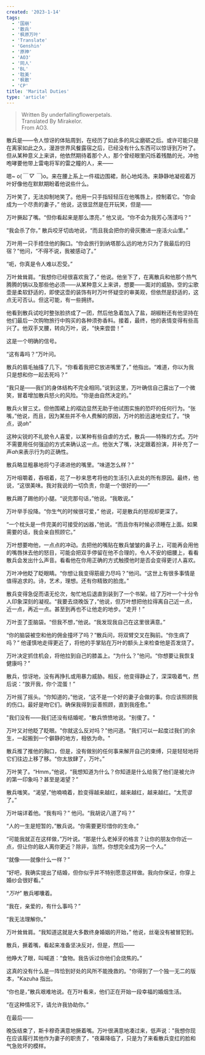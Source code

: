 ```yaml
---
created: '2023-1-14'
tags:
  - '国崩'
  - '散兵'
  - '枫原万叶'
  - 'Translate'
  - 'Genshin'
  - '原神'
  - 'AO3'
  - '同人'
  - 'BL'
  - '耽美'
  - '枫散'
  - 'CP'
title: 'Marital Duties'
type: 'article'
---
```


> Written By underfallingflowerpetals.  
> Translated By Mirakelor.  
> From AO3.

散兵是——令人惊讶的体贴周到，在经历了如此多的风尘磨砺之后。或许可能只是在离家如此之久，漫游世界风餐露宿之后，已经没有什么东西可以惊讶到万叶了。但从某种意义上来讲，他依然期待着那个人，那个曾经眼里闪烁着残酷的光，冲他咆哮要他带上雷电将军的雷之瞳的人，来——

嗯~ o(_￣ ▽ ￣_)o。来在腰上系上一件褶边围裙，耐心地炖汤。来静静地凝视着万叶好像他在默默期盼着他说些什么。

万叶笑了，无法抑制地笑了。他用一只手指轻轻压在他嘴唇上，控制着它。“你会成为一个尽责的妻子，” 他说，这很显然是在开玩笑，但是——

万叶撅起了嘴。“但你看起来是那么漂亮，” 他又说。“你不会为我芳心荡漾吗？”

“我会杀了你，” 散兵咬牙切齿地说，“而且我会把你的骨灰撒进一座活火山里。”

万叶用一只手捂住他的胸口。“你会旅行到纳塔那么远的地方只为了我最后的归宿？”他问，“不得不说，我被感动了。”

“呃，你真是令人难以忍受。”

万叶耸耸肩。“我想你已经很喜欢我了，” 他说。他坐下了，在离散兵和他那个热气腾腾的锅以及那些他必须——从某种意义上来讲，想要——面对的威胁。空的尘歌壶是柔软舒适的，即使这壶的装饰有时万叶怀疑空的审美观，但依然是舒适的，这点无可否认。但这可能，有一些拥挤。

他看到散兵试吃时整张脸挤成了一团，然后他急着加入了盐，胡椒粉还有他坚持在他们最后一次购物旅行中购买的各种须弥香料。接着，最终，他的表情变得有些高兴了。他双手叉腰，转向万叶，说，“快来尝尝！”

这是一个明确的信号。

“这有毒吗？”万叶问。

散兵的眉毛抽搐了几下。“你看着我把它放进嘴里了，” 他指出。“难道，你以为我只是想和你一起去死吗？”

“我只是——我们的身体结构不完全相同。”说到这里，万叶确信自己露出了一个微笑，冒着增加散兵怒火的风险。“你是由自然决定的。”

散兵火冒三丈。但他围裙上的褶边显然无助于他试图实施的恐吓的任何行为。“张嘴，”他说，而且，因为某些并不令人费解的原因，万叶的脸迅速地变红了。“快点，说*ah*”

这种尖锐的不礼貌令人喜爱，以某种有些自虐的方式，散兵——特殊的方式。万叶不需要用任何强迫的方式来确认这一点。他张大了嘴，决定跟着扮演，并补充了一声*ah*来表示行为的正确性。

散兵略显粗暴地将勺子递进他的嘴里。“味道怎么样？”

万叶咀嚼着，吞咽着，花了一秒来思考将他的生活引入此处的所有原因。最终，他说，“这很美味。我对我说的一切负责，你是一个很好的——”

散兵踢了踢他的小腿。“说完那句话，”他说。“我敢说。”

万叶举手投降。“你生气的时候很可爱，” 他说，可是散兵的怒视却更深了。

“一个枕头是一件完美的可接受的凶器，”他说。“而且你有时候必须睡在上面。如果需要的话，我会亲自照顾它。”

万叶想要吻他，一点点的冲动。去把他的嘴贴在散兵皱皱的鼻子上，可能再会用他的嘴唇抹去他的怒目，可能会把双手停留在他不合理的，令人不安的细腰上，看看散兵会发出什么声音。看看他在你用正确的方式触摸他时是否会变得更讨人喜欢。

万叶冲他眨了眨眼睛。“你想让我变得筋疲力尽吗？”他问。“这世上有很多事情是值得追求的。诗，艺术，理想。还有你精致的脸庞。”

散兵变得急促而语无伦次，匆忙地后退直到装到了一个书架。给了万叶一个十分令人印象深刻的凝视。“我要去烧晚饭了，”他说，但万叶想把他拉得离自己近一点，近一点，再近一点。甚至到再也不让他走的地步。“走开！”

万叶歪了歪脑袋。“但我不想，”他说。“我发现我自己在这里很满意。”

“你的脑袋被空和他的佣金撞坏了吗？”散兵问，将双臂交叉在胸前。“你生病了吗？” 他谨慎地走得更近了，将他的手掌贴在万叶的额头上来检查他是否发烧了。

万叶决定抓住机会，将他拉到自己的膝盖上。“为什么？”他问。“你想要让我恢复健康吗？”

散兵，惊讶地，没有再挣扎或用暴力威胁。相反，他变得静止了，深深吸着气，然后说：“放开我，你个混蛋！”

万叶摇了摇头。“你知道的，”他说，“这不是一个好的妻子会做的事。你应该照顾我的伤口。最好是吻它们。确保我得到妥善照顾，直到我痊愈。”

"我们没有——我们还没有结婚呢，"散兵愤愤地说。"别傻了。"

万叶又对他眨了眨眼。"你就这么反对吗？"他问道。"我们可以一起度过我们的余生，一起搬到一个僻静的地方，相依为命。"

散兵推了推他的胸口，但是，没有做别的任何事来解开自己的束缚，只是轻轻地将它们往边上移了移。“你太放肆了，万叶。”

万叶笑了。“Hmm，”他说，“我想知道为什么？你知道是什么给我了他们是被允许的第一印象吗？甚至是渴望？”

散兵嗤笑。“渴望，”他喃喃着，脸变得越来越红，越来越红，越来越红。“太荒谬了。”

万叶端详着他。“我有吗？” 他问。“我胡说八道了吗？”

“人的一生是短暂的，”散兵说。“你需要更珍惜你的生命。”

“可能我就正在这样做，”万叶说。“那是什么老掉牙的格言？让你的朋友你你近一点，但让你的敌人离你更近？除非，当然，你想完全成为另一个人。”

“就像——就像什么一样？”

“好吧，我确实提出了结婚，但你似乎并不特别愿意这样做。我向你保证，你穿上婚纱会很好看。”

“_万叶_” 散兵嘟囔着。

“我在，亲爱的，有什么事吗？”

“我无法理解你。”

万叶耸耸肩。“我知道这就是大多数终身婚姻的开始，” 他说，丝毫没有被冒犯到。

散兵，撅着嘴，看起来准备坚决反对，但是，然后——

他睁大了眼，叫喊道：“食物。我告诉过你他们会烧焦的。”

这真的没有什么是一阵恰到好处的风所不能挽救的。"你得到了一个独一无二的版本，"Kazuha 指出。

“你也是，”散兵艰难地说。在万叶看来，他们正在开始一段幸福的婚烟生活。

“在这种情况下，请允许我协助你。”

在最后——

晚饭结束了，斯卡穆奇满意地撅着嘴。万叶很满意地凑过来，低声说："我想你现在应该履行其他作为妻子的职责了，"夜幕降临了，只是为了来看散兵变红的脸和气急败坏的模样。
